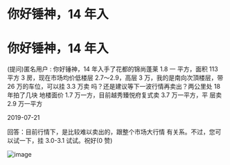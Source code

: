 # 你好锤神，14 年入

# 你好锤神，14 年入

(提问)匿名用户 : 你好锤神，14 年入手了花都的锦尚蓬莱 1.8 一 平方，面积 113 平方 3 房，现在市场均价低楼层 2.7～2.9，高层 3 万，我的是南向次頂楼层，带 26 万的车位，可以挂 3.3 万卖 吗？还是建议等下一波行情再卖出？两公里处 18 年拍了几块 地楼面价 1.7 万一方，目前越秀臻悦府复式卖 3.7 万一平方，平 层卖 2.9 万一平方

2019-07-21

回答：目前行情下，是比较难以卖出的，跟整个市场大行情 有关系。不过，您可以试一下，挂 3.0-3.1 试试。祝好(0 赞)

![image](img/Image_0282.png)
